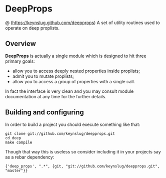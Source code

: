 DeepProps
=========
@ (https://keynslug.github.com/deepprops)
A set of utility routines used to operate on deep proplists.

Overview
--------

**DeepProps** is actually a single module which is designed to hit three primary goals:

 - allow you to access deeply nested properties inside proplists;
 - admit you to mutate proplists;
 - allow you to access a group of properties with a single call.
 
In fact the interface is very clean and you may consult module documentation at any time for the further details. 

Building and configuring
------------------------

In order to build a project you should execute something like that:
```
git clone git://github.com/keynslug/deepprops.git
cd deep
make compile
```

Though that way this is useless so consider including it in your projects say as a rebar dependency:
```
{'deep_props', ".*", {git, "git://github.com/keynslug/deepprops.git", "master"}}
```
